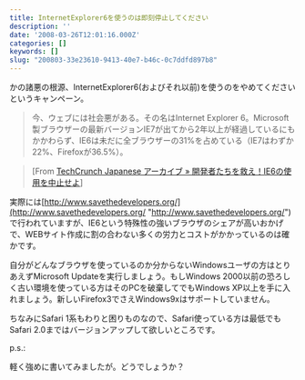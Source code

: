 ```yaml
---
title: InternetExplorer6を使うのは即刻停止してください
description: ''
date: '2008-03-26T12:01:16.000Z'
categories: []
keywords: []
slug: "200803-33e23610-9413-40e7-b46c-0c7ddfd897b8"
---
```

かの諸悪の根源、InternetExplorer6(およびそれ以前)を使うのをやめてくださいというキャンペーン。

> 今、ウェブには社会悪がある。その名はInternet Explorer 6。Microsoft製ブラウザーの最新バージョンIE7が出てから2年以上が経過しているにもかかわらず、IE6は未だに全ブラウザーの31%を占めている（IE7はわずか22%、Firefoxが36.5%）。

> \[From [TechCrunch Japanese アーカイブ » 開発者たちを救え！IE6の使用を中止せよ](http://jp.techcrunch.com/archives/save-the-developers-stop-using-internet-explorer-6/)\]

実際には[http://www.savethedevelopers.org/](http://www.savethedevelopers.org/ "http://www.savethedevelopers.org/") で行われていますが、IE6という特殊性の強いブラウザのシェアが高いおかげで、WEBサイト作成に割の合わない多くの労力とコストがかかっているのは確かです。

自分がどんなブラウザを使っているのか分からないWindowsユーザの方はとりあえずMicrosoft Updateを実行しましょう。もしWindows 2000以前の恐ろしく古い環境を使っている方はそのPCを破棄してでもWindows XP以上を手に入れましょう。新しいFirefox3でさえWindows9xはサポートしていません。

ちなみにSafari 1系もわりと困りものなので、Safari使っている方は最低でもSafari 2.0まではバージョンアップして欲しいところです。

p.s.:

軽く強めに書いてみましたが。どうでしょうか？